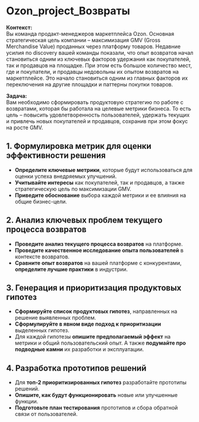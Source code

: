 # Ozon_project_Возвраты
**Контекст:**  
Вы команда продакт-менеджеров маркетплейса Ozon. Основная стратегическая цель компании – максимизация GMV (Gross Merchandise Value) проданных через платформу товаров. Недавние усилия по discovery вашей команды показали, что опыт возвратов начал становиться одним из ключевых факторов удержания как покупателей, так и продавцов на площадке. При этом есть большое количество мест, где и покупатели, и продавцы недовольны их опытом возвратов на маркетплейсе. Это начало становиться одним из главных факторов их переключения на другие площадки и паттерны покупки товаров.

**Задача:**  
Вам необходимо сформировать продуктовую стратегию по работе с возвратами, которая бы работала на целевые метрики бизнеса. То есть цель – повысить удовлетворенность пользователей, удержать текущих и привлечь новых покупателей и продавцов, сохранив при этом фокус на росте GMV.

## 1. Формулировка метрик для оценки эффективности решения
*   **Определите ключевые метрики**, которые будут использоваться для оценки успеха внедряемых улучшений.
*   **Учитывайте интересы** как покупателей, так и продавцов, а также стратегическую цель по максимизации GMV.
*   **Приведите обоснование** выбора каждой метрики и ее влияния на общие бизнес-цели.

## 2. Анализ ключевых проблем текущего процесса возвратов
*   **Проведите анализ текущего процесса возвратов** на платформе.
*   **Проведите качественное исследование опыта пользователей** в контексте возвратов.
*   **Сравните опыт возвратов** на вашей платформе с конкурентами, **определите лучшие практики** в индустрии.

## 3. Генерация и приоритизация продуктовых гипотез
*   **Сформируйте список продуктовых гипотез**, направленных на решение выявленных проблем.
*   **Сформулируйте в явном виде подход к приоритизации** выделенных гипотез.
*   Для каждой гипотезы **опишите предполагаемый эффект** на метрики и общий пользовательский опыт. А также **подумайте про подводные камни** их разработки и эксплуатации.

## 4. Разработка прототипов решений
*   Для **топ-2 приоритизированных гипотез** разработайте прототипы решений.
*   **Опишите, как будут функционировать** новые или улучшенные функции.
*   **Подготовьте план тестирования** прототипов и сбора обратной связи от пользователей.
